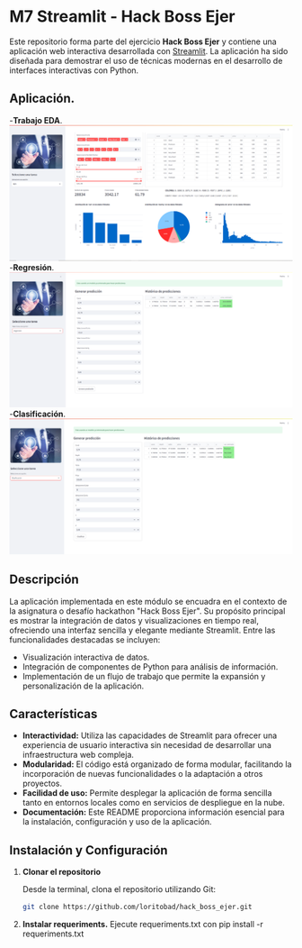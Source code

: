 # M7 Streamlit - Hack Boss Ejer

Este repositorio forma parte del ejercicio **Hack Boss Ejer** y contiene una aplicación web interactiva desarrollada con [Streamlit](https://streamlit.io/). La aplicación ha sido diseñada para demostrar el uso de técnicas modernas en el desarrollo de interfaces interactivas con Python.

## Aplicación.

-**Trabajo EDA**.
![Texto alternativo](images/eda.png "EDA")
-**Regresión**.
![Texto alternativo](images/re.png "Regresión")
-**Clasificación**.
![Texto alternativo](images/cla.png "Clasificación")

## Descripción

La aplicación implementada en este módulo se encuadra en el contexto de la asignatura o desafío hackathon "Hack Boss Ejer". Su propósito principal es mostrar la integración de datos y visualizaciones en tiempo real, ofreciendo una interfaz sencilla y elegante mediante Streamlit. Entre las funcionalidades destacadas se incluyen:
- Visualización interactiva de datos.
- Integración de componentes de Python para análisis de información.
- Implementación de un flujo de trabajo que permite la expansión y personalización de la aplicación.

## Características

- **Interactividad:** Utiliza las capacidades de Streamlit para ofrecer una experiencia de usuario interactiva sin necesidad de desarrollar una infraestructura web compleja.
- **Modularidad:** El código está organizado de forma modular, facilitando la incorporación de nuevas funcionalidades o la adaptación a otros proyectos.
- **Facilidad de uso:** Permite desplegar la aplicación de forma sencilla tanto en entornos locales como en servicios de despliegue en la nube.
- **Documentación:** Este README proporciona información esencial para la instalación, configuración y uso de la aplicación.



## Instalación y Configuración

1. **Clonar el repositorio**

   Desde la terminal, clona el repositorio utilizando Git:
   ```bash
   git clone https://github.com/loritobad/hack_boss_ejer.git

2. **Instalar requeriments.**
    Ejecute requeriments.txt con pip install -r requeriments.txt
